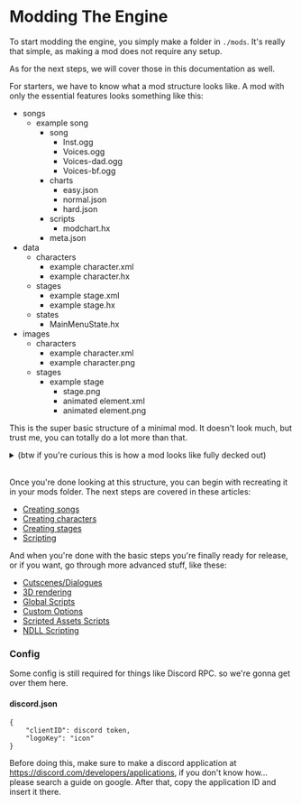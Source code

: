 # Modding The Engine

To start modding the engine, you simply make a folder in ``./mods``. It's really that simple, as making a mod does not require any setup.

As for the next steps, we will cover those in this documentation as well.

For starters, we have to know what a mod structure looks like. A mod with only the essential features looks something like this:
- songs
    - example song
        - song
            - Inst.ogg
            - Voices.ogg
            - Voices-dad.ogg
            - Voices-bf.ogg
        - charts
            - easy.json
            - normal.json
            - hard.json
        - scripts
            - modchart.hx
        - meta.json
- data
    - characters
        - example character.xml
        - example character.hx
    - stages
        - example stage.xml
        - example stage.hx
    - states
        - MainMenuState.hx
- images
    - characters
        - example character.xml
        - example character.png
    - stages
        - example stage
            - stage.png
            - animated element.xml
            - animated element.png

This is the super basic structure of a minimal mod. It doesn't look much, but trust me, you can totally do a lot more than that.

<details>
    <summary>(btw if you're curious this is how a mod looks like fully decked out)</summary>

- songs
    - example song
        - song
            - Inst.ogg
            - Voices.ogg
            - Voices-dad.ogg
            - Voices-bf.ogg
            - Inst-hard.ogg
            - Voices-hard.ogg
            - Voices-dad-hard.ogg
            - Voices-bf-hard.ogg
        - charts
            - easy.json
            - normal.json
            - hard.json
            - example custom difficulty.json
        - scripts
            - modchart.hx
            - example script.hx
        - meta.json
- data
    - characters
        - example character.xml
        - example character.hx
    - stages
        - example stage.xml
        - example stage.hx
    - notes
        - example notetype.hx
    - splashes
        - example splashes.xml
    - dialogue
        - boxes
            - example box.xml
            - example box.hx
        - characters
            - example portrait.xml
            - example portrait.hx
    - config
        - credits.xml
        - discord.json
        - menuItems.txt
        - options.xml
    - titlescreen
        - introText.txt
        - titlescreen.xml
    - weeks
        - weeks
            - example week.xml
        - characters
            - example character.xml
        - weeks.txt
- images
- fonts
- sounds
- music
- shaders
- videos

fill this shit later
</details>
<br>

Once you're done looking at this structure, you can begin with recreating it in your mods folder. The next steps are covered in these articles:
- <a href="./Creating songs/index.md">Creating songs</a>
- <a href="./Creating characters/index.md">Creating characters</a>
- <a href="./Creating stages/index.md">Creating stages</a>
- <a href="./Scripting/index.md">Scripting</a>

And when you're done with the basic steps you're finally ready for release, or if you want, go through more advanced stuff, like these:
- <a href="./Cutscenes or Dialogues.md">Cutscenes/Dialogues</a>
- <a href="./Scripting/3D rendering.md">3D rendering</a>
- <a href="./Scripting/Global Scripts.md">Global Scripts</a>
- <a href="./Scripting/Custom options.md">Custom Options</a>
- <a href="./Scripting/Scripted Assets Scripts.md">Scripted Assets Scripts</a>
- <a href="./Scripting/NDLL Scripting.md">NDLL Scripting</a>

### Config

Some config is still required for things like Discord RPC. so we're gonna get over them here.

#### discord.json
```
{
	"clientID": discord token,
	"logoKey": "icon"
}
```
Before doing this, make sure to make a discord application at https://discord.com/developers/applications, if you don't know how... please search a guide on google. After that, copy the application ID and insert it there.